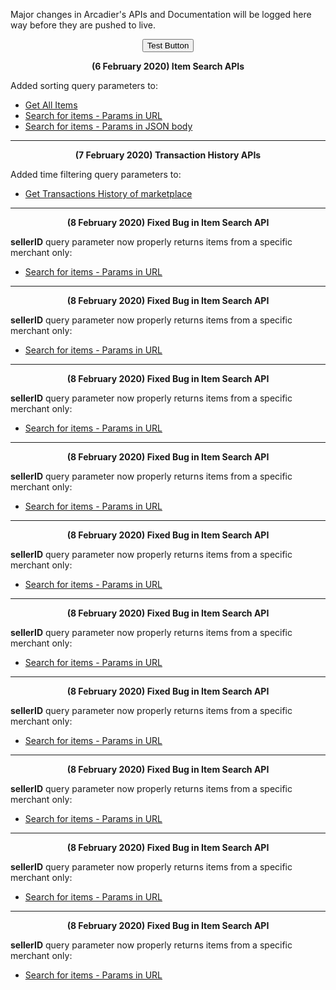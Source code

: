 Major changes in Arcadier's APIs and Documentation will be logged here way before they are pushed to live. 
<div align="center"><button id="filter">Test Button</button></div>

<p align="center"><strong>(6 February 2020) Item Search APIs</strong></p>

Added sorting query parameters to:
* [Get All Items](https://apiv2.arcadier.com/?version=latest#c06e85df-93f9-446c-a9b2-426296185d0d)
* [Search for items - Params in URL](https://apiv2.arcadier.com/?version=latest#c6d3c581-2556-4cb0-a7f1-daed8733f9fd)
* [Search for items - Params in JSON body](https://apiv2.arcadier.com/?version=latest#61b718db-2d07-4af1-992d-520c0fe259c0)

---

<p align="center"><strong>(7 February 2020) Transaction History APIs</strong></p>

Added time filtering query parameters to:
* [Get Transactions History of marketplace](https://apiv2.arcadier.com/?version=latest#fd876791-d71f-43bd-be02-bfe6bf17747a)

---

<p align="center"><strong>(8 February 2020) Fixed Bug in Item Search API</strong></p>

**sellerID** query parameter now properly returns items from a specific merchant only:
* [Search for items - Params in URL](https://apiv2.arcadier.com/?version=latest#c6d3c581-2556-4cb0-a7f1-daed8733f9fd)

---

<p align="center"><strong>(8 February 2020) Fixed Bug in Item Search API</strong></p>

**sellerID** query parameter now properly returns items from a specific merchant only:
* [Search for items - Params in URL](https://apiv2.arcadier.com/?version=latest#c6d3c581-2556-4cb0-a7f1-daed8733f9fd)

---

<p align="center"><strong>(8 February 2020) Fixed Bug in Item Search API</strong></p>

**sellerID** query parameter now properly returns items from a specific merchant only:
* [Search for items - Params in URL](https://apiv2.arcadier.com/?version=latest#c6d3c581-2556-4cb0-a7f1-daed8733f9fd)

---

<p align="center"><strong>(8 February 2020) Fixed Bug in Item Search API</strong></p>

**sellerID** query parameter now properly returns items from a specific merchant only:
* [Search for items - Params in URL](https://apiv2.arcadier.com/?version=latest#c6d3c581-2556-4cb0-a7f1-daed8733f9fd)

---

<p align="center"><strong>(8 February 2020) Fixed Bug in Item Search API</strong></p>

**sellerID** query parameter now properly returns items from a specific merchant only:
* [Search for items - Params in URL](https://apiv2.arcadier.com/?version=latest#c6d3c581-2556-4cb0-a7f1-daed8733f9fd)

---

<p align="center"><strong>(8 February 2020) Fixed Bug in Item Search API</strong></p>

**sellerID** query parameter now properly returns items from a specific merchant only:
* [Search for items - Params in URL](https://apiv2.arcadier.com/?version=latest#c6d3c581-2556-4cb0-a7f1-daed8733f9fd)

---

<p align="center"><strong>(8 February 2020) Fixed Bug in Item Search API</strong></p>

**sellerID** query parameter now properly returns items from a specific merchant only:
* [Search for items - Params in URL](https://apiv2.arcadier.com/?version=latest#c6d3c581-2556-4cb0-a7f1-daed8733f9fd)

---

<p align="center"><strong>(8 February 2020) Fixed Bug in Item Search API</strong></p>

**sellerID** query parameter now properly returns items from a specific merchant only:
* [Search for items - Params in URL](https://apiv2.arcadier.com/?version=latest#c6d3c581-2556-4cb0-a7f1-daed8733f9fd)

---

<p align="center"><strong>(8 February 2020) Fixed Bug in Item Search API</strong></p>

**sellerID** query parameter now properly returns items from a specific merchant only:
* [Search for items - Params in URL](https://apiv2.arcadier.com/?version=latest#c6d3c581-2556-4cb0-a7f1-daed8733f9fd)

---

<p align="center"><strong>(8 February 2020) Fixed Bug in Item Search API</strong></p>

**sellerID** query parameter now properly returns items from a specific merchant only:
* [Search for items - Params in URL](https://apiv2.arcadier.com/?version=latest#c6d3c581-2556-4cb0-a7f1-daed8733f9fd)
